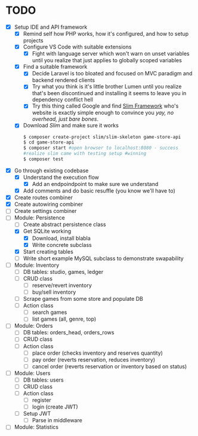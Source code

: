 # TODO

- [x] Setup IDE and API framework
  - [x] Remind self how PHP works, how it's configured, and how to setup projects
  - [x] Configure VS Code with suitable extensions
    - [x] Fight with language server which won't warn on unset variables until you realize that just applies to globally scoped variables
  - [x] Find a suitable framework
    - [x] Decide Laravel is too bloated and focused on MVC paradigm and backend rendered clients
    - [x] Try what you think is it's little brother Lumen until you realize that's been discontinued and installing it seems to leave you in dependency conflict hell
    - [x] Try this thing called Google and find [Slim Framework](https://www.slimframework.com/) who's website is exactly simple enough to convince you _yay, no overhead, just bare bones_.
  - [x] Download _Slim_ and make sure it works
    ```bash
    $ composer create-project slim/slim-skeleton game-store-api 
    $ cd game-store-api
    $ composer start #open browser to localhost:8080 - success
    #realize slim came with testing setup #winning
    $ composer test 
    ```
- [x] Go through existing codebase
  - [x] Understand the execution flow
    - [x] Add an endpoindpoint to make sure we understand
  - [x] Add comments and do basic resuffle (you know we'll have to)
- [x] Create routes combiner 
- [x] Create autowiring combiner 
- [ ] Create settings combiner
- [ ] Module: Persistence
  - [ ] Create abstract persistence class
  - [x] Get SQLite working
    - [x] Download, install blabla
    - [x] Write concrete subclass 
  - [x] Start creating tables
  - [ ] Write short example MySQL subclass to demonstrate swapability
- [ ] Module: Inventory
  - [ ] DB tables: studio, games, ledger
  - [ ] CRUD class
    - [ ] reserve/revert inventory      
    - [ ] buy/sell inventory
  - [ ] Scrape games from some store and populate DB
  - [ ] Action class
    - [ ] search games
    - [ ] list games (all, genre, top)
- [ ] Module: Orders
  - [ ] DB tables: orders_head, orders_rows
  - [ ] CRUD class
  - [ ] Action class
    - [ ] place order (checks inventory and reserves quantity)
    - [ ] pay order (reverts reservation, reduces inventory)
    - [ ] cancel order (reverts reservation or inventory based on status)
- [ ] Module: Users
  - [ ] DB tables: users
  - [ ] CRUD class
  - [ ] Action class
    - [ ] register
    - [ ] login (create JWT)
  - [ ] Setup JWT 
    - [ ] Parse in middleware
- [ ] Module: Statistics
